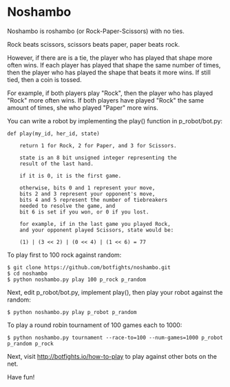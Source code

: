 Noshambo
========

Noshambo is roshambo (or Rock-Paper-Scissors) with no ties.

Rock beats scissors, scissors beats paper, paper beats rock.

However, if there are is a tie, the player who has played that shape
more often wins. If each player has played that shape the same number 
of times, then the player who has played the shape that beats it more
wins. If still tied, then a coin is tossed.

For example, if both players play "Rock", then the player who
has played "Rock" more often wins. If both players have played 
"Rock" the same amount of times, she who played "Paper" more wins.

You can write a robot by implementing the play() function in 
p\_robot/bot.py:

    def play(my_id, her_id, state) 
        
        return 1 for Rock, 2 for Paper, and 3 for Scissors.
    
        state is an 8 bit unsigned integer representing the
        result of the last hand. 

        if it is 0, it is the first game. 

        otherwise, bits 0 and 1 represent your move,
        bits 2 and 3 represent your opponent's move, 
        bits 4 and 5 represent the number of tiebreakers
        needed to resolve the game, and 
        bit 6 is set if you won, or 0 if you lost.

        for example, if in the last game you played Rock,
        and your opponent played Scissors, state would be:

        (1) | (3 << 2) | (0 << 4) | (1 << 6) = 77

To play first to 100 rock against random:

    $ git clone https://github.com/botfights/noshambo.git
    $ cd noshambo
    $ python noshambo.py play 100 p_rock p_random

Next, edit p\_robot/bot.py, implement play(), then play your
robot against the random:

    $ python noshambo.py play p_robot p_random

To play a round robin tournament of 100 games each to 1000:

    $ python noshambo.py tournament --race-to=100 --num-games=1000 p_robot p_random p_rock

Next, visit http://botfights.io/how-to-play to play against other bots on the net.

Have fun!

